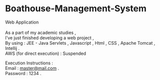 # Boathouse-Management-System <br/>
Web Application <br/>
<br/>
As a part of my academic studies , <br/>
I've just finished developing a web project , <br/>
By using : JEE - Java Servlets , Javascript , Html , CSS , Apache Tomcat , Intellij . <br/>
AWS (for direct execution) : Suspended <br/>

Execution  Instructions : <br/>
Email : master@mail.com . <br/>
Password : 1234 . <br/>
